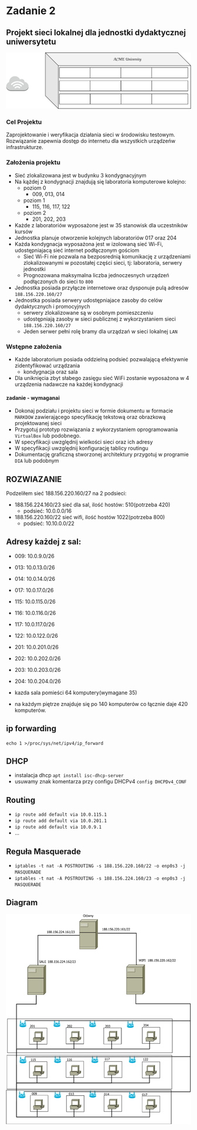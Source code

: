 # Zadanie 2

## Projekt sieci lokalnej dla jednostki dydaktycznej uniwersytetu

![budynek](budynek.svg)

### Cel Projektu
  Zaprojektowanie i weryfikacja działania sieci w środowisku testowym. 
  Rozwiązanie zapewnia dostęp do internetu dla wszystkich urządzeńw infrastrukturze.
  
### Założenia projektu

* Sieć zlokalizowana jest w budynku 3 kondygnacyjnym
* Na kążdej z kondygnacji znajdują się laboratoria komputerowe kolejno:
  * poziom 0 
    * 009, 013, 014
  * poziom 1
    * 115, 116, 117, 122
  * poziom 2
    * 201, 202, 203 
* Każde z laboratoriów wyposażone jest w 35 stanowisk dla uczestników kursów
* Jednostka planuje otworzenie kolejnych laboratoriów 017 oraz 204
* Każda kondygnacja wyposażona jest w izolowaną sieć Wi-Fi, udostępniajacą sieć internet podłączonym gościom
  * Sieć Wi-Fi nie pozwala na bezposrednią komunikację z urządzeniami zlokalizowanymi w pozostałej części sieci,
    tj: laboratoria, serwery jednostki
  * Prognozowana maksymalna liczba jednoczesnych urządzeń podłączonych do sieci to ``800``
* Jednostka posiada przyłącze internetowe oraz dysponuje pulą adresów ``188.156.220.160/27``
* Jednostka posiada serwery udostępniajace zasoby do celów dydaktycznych i promocyjnych
  * serwery zlokalizowane są w osobnym pomieszczeniu
  * udostępniają zasoby w sieci publicznej z wykorzystaniem sieci ``188.156.220.160/27``
  * Jeden serwer pełni rolę bramy dla urządzań w sieci lokalnej ``LAN``

### Wstępne założenia

* Każde laboratorium posiada oddzielną podsieć pozwalającą efektywnie zidentyfikować urządzania
  * kondygnacja oraz sala
* Dla uniknięcia zbyt słabego zasięgu sieć WiFi zostanie wyposażona w 4 urządzenia nadawcze na każdej kondygnacji
 

#### zadanie - wymaganai

* Dokonaj podziału i projektu sieci w formie dokumentu w formacie ``MARKDOW`` zawierającego specyfikację tekstową oraz obrazkową
  projektowanej sieci
* Przygotuj prototyp rozwiązania z wykorzystaniem oprogramowania ``VirtualBox`` lub podobnego.
* W specyfikacji uwzględnij wielkości sieci oraz ich adresy
* W specyfikacji uwzględnij konfigurację tablicy routingu
* Dokumentację graficzną stworzonej architektury przygotuj w programie ``DIA`` lub podobnym


ROZWIAZANIE
--- 
Podzeliłem sieć 188.156.220.160/27 na 2 podsieci:
* 188.156.224.160/23  sieć dla sal, ilość hostów: 510(potrzeba 420)
	* podsieć: 10.0.0.0/16
* 188.156.220.160/22 sieć wifi, ilość hostów 1022(potrzeba 800)
	*	podsieć: 10.10.0.0/22



Adresy każdej z sal:
---
* 009: 10.0.9.0/26
* 013: 10.0.13.0/26
* 014: 10.0.14.0/26
* 017: 10.0.17.0/26
* 115: 10.0.115.0/26
* 116: 10.0.116.0/26
* 117: 10.0.117.0/26
* 122: 10.0.122.0/26
* 201: 10.0.201.0/26
* 202: 10.0.202.0/26
* 203: 10.0.203.0/26
* 204: 10.0.204.0/26
* kazda sala pomieści 64 komputery(wymagane 35)

* na każdym piętrze znajduje się po 140 komputerów co łącznie daje 420 komputerów.

 ip forwarding
----
 ``echo 1 >/proc/sys/net/ipv4/ip_forward``
 
 
DHCP
---
* instalacja dhcp
``apt install isc-dhcp-server``  
* usuwamy znak komentarza przy configu DHCPv4 ``config DHCPDv4_CONF`` 

Routing
---
* ``ip route add default via 10.0.115.1``  
* ``ip route add default via 10.0.201.1``
* ``ip route add default via 10.0.9.1``
* ...

 
 Reguła Masquerade
 ---
 * ``iptables -t nat -A POSTROUTING -s 188.156.220.160/22 -o enp0s3 -j MASQUERADE``
 * ``iptables -t nat -A POSTROUTING -s 188.156.224.160/23 -o enp0s3 -j MASQUERADE``
 
Diagram 
--- 
![diagram](koncept2.svg)

